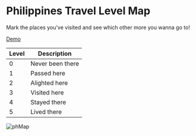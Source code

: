 # Philippines Travel Level Map

Mark the places you've visited and see which other more you wanna go to!

[Demo](https://ossphilippines.github.io/philippines-travel-level-map/#/map)

| Level | Description |
| ----- | ----------- |
| 0 | Never been there |
| 1 | Passed here |
| 2 | Alighted here |
| 3 | Visited here |
| 4 | Stayed there |
| 5 | Lived there |

![phMap](https://user-images.githubusercontent.com/8638243/232649713-3ca6430d-2163-477c-aa05-bd79a530fafd.jpg)

<!-- GitAds-Verify: 1XMVGMAW45VIKUOLHJOPW5ETRP3WELPR -->